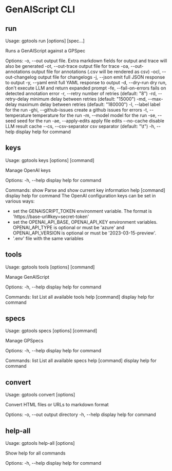 # GenAIScript CLI

## run

Usage: gptools run [options] <tool> [spec...]

Runs a GenAIScript against a GPSpec

Options:
  -o, --out <string>               output file. Extra markdown fields for
                                   output and trace will also be generated
  -ot, --out-trace <string>        output file for trace
  -oa, --out-annotations <string>  output file for annotations (.csv will be
                                   rendered as csv)
  -ocl, --out-changelog <string>   output file for changelogs
  -j, --json                       emit full JSON response to output
  -y, --yaml                       emit full YAML response to output
  -d, --dry-run                    dry run, don't execute LLM and return
                                   expanded prompt
  -fe, --fail-on-errors            fails on detected annotation error
  -r, --retry <number>             number of retries (default: "8")
  -rd, --retry-delay <number>      minimum delay between retries (default:
                                   "15000")
  -md, --max-delay <number>        maximum delay between retries (default:
                                   "180000")
  -l, --label <string>             label for the run
  -ghi, --github-issues            create a github issues for errors
  -t, --temperature <number>       temperature for the run
  -m, --model <string>             model for the run
  -se, --seed <number>             seed for the run
  -ae, --apply-edits               apply file edits
  --no-cache                       disable LLM result cache
  --cs, --csv-separator <string>   csv separator (default: "\t")
  -h, --help                       display help for command

## keys

Usage: gptools keys [options] [command]

Manage OpenAI keys

Options:
  -h, --help      display help for command

Commands:
  show            Parse and show current key information
  help [command]  display help for command
The OpenAI configuration keys can be set in various ways:

-   set the GENAISCRIPT_TOKEN environment variable. The format is 'https://base-url#key=secret-token'
-   set the OPENAI_API_BASE, OPENAI_API_KEY environment variables. OPENAI_API_TYPE is optional or must be 'azure' and OPENAI_API_VERSION is optional or must be '2023-03-15-preview'.
-   '.env' file with the same variables


## tools

Usage: gptools tools [options] [command]

Manage GenAIScript

Options:
  -h, --help      display help for command

Commands:
  list            List all available tools
  help [command]  display help for command

## specs

Usage: gptools specs [options] [command]

Manage GPSpecs

Options:
  -h, --help      display help for command

Commands:
  list            List all available specs
  help [command]  display help for command

## convert

Usage: gptools convert [options] <path>

Convert HTML files or URLs to markdown format

Options:
  -o, --out <string>  output directory
  -h, --help          display help for command

## help-all

Usage: gptools help-all [options]

Show help for all commands

Options:
  -h, --help  display help for command
